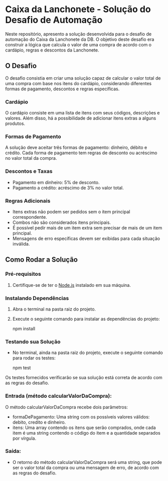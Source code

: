 # Caixa da Lanchonete - Solução do Desafio de Automação

Neste repositório, apresento a solução desenvolvida para o desafio de automação do Caixa da Lanchonete da DB. O objetivo deste desafio era construir a lógica que calcula o valor de uma compra de acordo com o cardápio, regras e descontos da Lanchonete.

## O Desafio

O desafio consistia em criar uma solução capaz de calcular o valor total de uma compra com base nos itens do cardápio, considerando diferentes formas de pagamento, descontos e regras específicas.

### Cardápio

O cardápio consiste em uma lista de itens com seus códigos, descrições e valores. Além disso, há a possibilidade de adicionar itens extras a alguns produtos.

### Formas de Pagamento

A solução deve aceitar três formas de pagamento: dinheiro, débito e crédito. Cada forma de pagamento tem regras de desconto ou acréscimo no valor total da compra.

### Descontos e Taxas

- Pagamento em dinheiro: 5% de desconto.
- Pagamento a crédito: acréscimo de 3% no valor total.

### Regras Adicionais

- Itens extras não podem ser pedidos sem o item principal correspondente.
- Combos não são considerados itens principais.
- É possível pedir mais de um item extra sem precisar de mais de um item principal.
- Mensagens de erro específicas devem ser exibidas para cada situação inválida.

## Como Rodar a Solução

### Pré-requisitos
1. Certifique-se de ter o [Node.js](https://nodejs.org/) instalado em sua máquina.

### Instalando Dependências
1. Abra o terminal na pasta raiz do projeto.
2. Execute o seguinte comando para instalar as dependências do projeto:

   npm install

### Testando sua Solução

- No terminal, ainda na pasta raiz do projeto, execute o seguinte comando para rodar os testes:

    npm test
    
Os testes fornecidos verificarão se sua solução está correta de acordo com as regras do desafio.


### Entrada (método calcularValorDaCompra):

 O método calcularValorDaCompra recebe dois parâmetros:

- formaDePagamento: Uma string com os possíveis valores válidos: debito, credito e dinheiro.
- itens: Uma array contendo os itens que serão comprados, onde cada item é uma string contendo o código do item e a quantidade 
  separados por vírgula.

### Saída:
- O retorno do método calcularValorDaCompra será uma string, que pode ser o valor total da
  compra ou uma mensagem de erro, de acordo com as regras do desafio.
